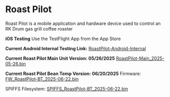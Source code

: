# Roast Pilot
Roast Pilot is a mobile application and hardware device used to control an RK Drum gas grill coffee roaster

**iOS Testing**
Use the TestFlight App from the App Store


**Current Android Internal Testing Link:**
[RoastPilot-Android-Internal](https://play.google.com/apps/internaltest/4700993022144842394)



**Current Roast Pilot Main Unit Version: 05/26/2025**
[RoastPilot-Main_2025-05-26.bin](https://1drv.ms/u/c/a294ff4c03d24d2c/EYr6YWQyvJdNrKdd4ULYE7sB2PE836ffZR9vfxWz5S1EqQ?e=bPnmJL)



**Current Roast Pilot Bean Temp Version: 06/20/2025**
Firmware:
[FW_RoastPilot-BT_2025-06-22.bin](https://1drv.ms/u/c/a294ff4c03d24d2c/EdeNpW4aGyhKp5Ryp6CZcOcB7sCnKUqb42bL144RaRA5nQ?e=jxcAeC)

SPIFFS Filesystem:
[SPIFFS_RoastPilot-BT_2025-06-22.bin](https://1drv.ms/u/c/a294ff4c03d24d2c/Ea-EyDWBfDpBi05GQCEOndEBSFnBgj4kgcXtSVKTF9tNbw?e=7FLHBF)
